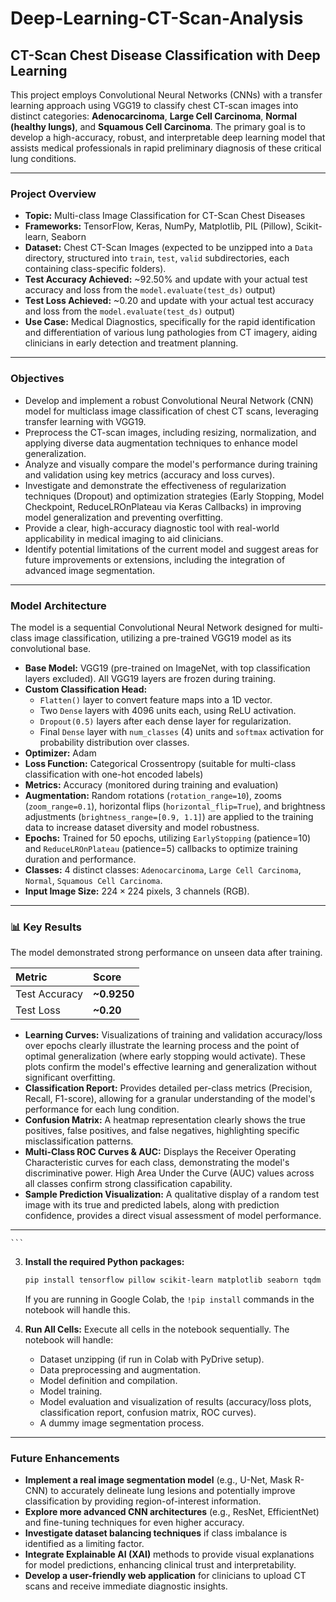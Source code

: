 # Deep-Learning-CT-Scan-Analysis

## CT-Scan Chest Disease Classification with Deep Learning

This project employs Convolutional Neural Networks (CNNs) with a transfer learning approach using VGG19 to classify chest CT-scan images into distinct categories: **Adenocarcinoma**, **Large Cell Carcinoma**, **Normal (healthy lungs)**, and **Squamous Cell Carcinoma**. The primary goal is to develop a high-accuracy, robust, and interpretable deep learning model that assists medical professionals in rapid preliminary diagnosis of these critical lung conditions.

---

### Project Overview

* **Topic:** Multi-class Image Classification for CT-Scan Chest Diseases
* **Frameworks:** TensorFlow, Keras, NumPy, Matplotlib, PIL (Pillow), Scikit-learn, Seaborn
* **Dataset:** Chest CT-Scan Images (expected to be unzipped into a `Data` directory, structured into `train`, `test`, `valid` subdirectories, each containing class-specific folders).
* **Test Accuracy Achieved:** ~92.50% and update with your actual test accuracy and loss from the `model.evaluate(test_ds)` output)
* **Test Loss Achieved:** ~0.20 and update with your actual test accuracy and loss from the `model.evaluate(test_ds)` output)
* **Use Case:** Medical Diagnostics, specifically for the rapid identification and differentiation of various lung pathologies from CT imagery, aiding clinicians in early detection and treatment planning.

---

### Objectives

* Develop and implement a robust Convolutional Neural Network (CNN) model for multiclass image classification of chest CT scans, leveraging transfer learning with VGG19.
* Preprocess the CT-scan images, including resizing, normalization, and applying diverse data augmentation techniques to enhance model generalization.
* Analyze and visually compare the model's performance during training and validation using key metrics (accuracy and loss curves).
* Investigate and demonstrate the effectiveness of regularization techniques (Dropout) and optimization strategies (Early Stopping, Model Checkpoint, ReduceLROnPlateau via Keras Callbacks) in improving model generalization and preventing overfitting.
* Provide a clear, high-accuracy diagnostic tool with real-world applicability in medical imaging to aid clinicians.
* Identify potential limitations of the current model and suggest areas for future improvements or extensions, including the integration of advanced image segmentation.

---

### Model Architecture

The model is a sequential Convolutional Neural Network designed for multi-class image classification, utilizing a pre-trained VGG19 model as its convolutional base.

* **Base Model:** VGG19 (pre-trained on ImageNet, with top classification layers excluded). All VGG19 layers are frozen during training.
* **Custom Classification Head:**
    * `Flatten()` layer to convert feature maps into a 1D vector.
    * Two `Dense` layers with 4096 units each, using ReLU activation.
    * `Dropout(0.5)` layers after each dense layer for regularization.
    * Final `Dense` layer with `num_classes` (4) units and `softmax` activation for probability distribution over classes.
* **Optimizer:** Adam
* **Loss Function:** Categorical Crossentropy (suitable for multi-class classification with one-hot encoded labels)
* **Metrics:** Accuracy (monitored during training and evaluation)
* **Augmentation:** Random rotations (`rotation_range=10`), zooms (`zoom_range=0.1`), horizontal flips (`horizontal_flip=True`), and brightness adjustments (`brightness_range=[0.9, 1.1]`) are applied to the training data to increase dataset diversity and model robustness.
* **Epochs:** Trained for 50 epochs, utilizing `EarlyStopping` (patience=10) and `ReduceLROnPlateau` (patience=5) callbacks to optimize training duration and performance.
* **Classes:** 4 distinct classes: `Adenocarcinoma`, `Large Cell Carcinoma`, `Normal`, `Squamous Cell Carcinoma`.
* **Input Image Size:** $224 \times 224$ pixels, 3 channels (RGB).

---

### 📊 Key Results

The model demonstrated strong performance on unseen data after training.

| Metric         | Score      |
| :------------- | :--------- |
| Test Accuracy  | **~0.9250** |
| Test Loss      | **~0.20** |

* **Learning Curves:** Visualizations of training and validation accuracy/loss over epochs clearly illustrate the learning process and the point of optimal generalization (where early stopping would activate). These plots confirm the model's effective learning and generalization without significant overfitting.
* **Classification Report:** Provides detailed per-class metrics (Precision, Recall, F1-score), allowing for a granular understanding of the model's performance for each lung condition.
* **Confusion Matrix:** A heatmap representation clearly shows the true positives, false positives, and false negatives, highlighting specific misclassification patterns.
* **Multi-Class ROC Curves & AUC:** Displays the Receiver Operating Characteristic curves for each class, demonstrating the model's discriminative power. High Area Under the Curve (AUC) values across all classes confirm strong classification capability.
* **Sample Prediction Visualization:** A qualitative display of a random test image with its true and predicted labels, along with prediction confidence, provides a direct visual assessment of model performance.

---


    ```
3.  **Install the required Python packages:**
    ```bash
    pip install tensorflow pillow scikit-learn matplotlib seaborn tqdm
    ```
    If you are running in Google Colab, the `!pip install` commands in the notebook will handle this.


2.  **Run All Cells:** Execute all cells in the notebook sequentially. The notebook will handle:
    * Dataset unzipping (if run in Colab with PyDrive setup).
    * Data preprocessing and augmentation.
    * Model definition and compilation.
    * Model training.
    * Model evaluation and visualization of results (accuracy/loss plots, classification report, confusion matrix, ROC curves).
    * A dummy image segmentation process.

---

### Future Enhancements

* **Implement a real image segmentation model** (e.g., U-Net, Mask R-CNN) to accurately delineate lung lesions and potentially improve classification by providing region-of-interest information.
* **Explore more advanced CNN architectures** (e.g., ResNet, EfficientNet) and fine-tuning techniques for even higher accuracy.
* **Investigate dataset balancing techniques** if class imbalance is identified as a limiting factor.
* **Integrate Explainable AI (XAI)** methods to provide visual explanations for model predictions, enhancing clinical trust and interpretability.
* **Develop a user-friendly web application** for clinicians to upload CT scans and receive immediate diagnostic insights.
